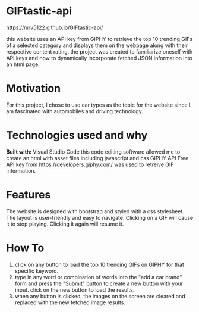 # GIFtastic-api
 https://mrv5122.github.io/GIFtastic-api/
 
this website uses an API key from GIPHY to retrieve the top 10 trending GIFs of a selected category and displays them on the webpage along with their respective content rating. the project was created to familiarize oneself with API keys and how to dynamically incorporate fetched JSON information into an html page.
 
 # Motivation
 For this project, I chose to use car types as the topic for the website since I am fascinated with automobiles and driving technology. 

# Technologies used and why
<b> Built with: </b>
Visual Studio Code
this code editing software allowed me to create an html with asset files including javascript and css
GIPHY API
Free API key from https://developers.giphy.com/ was used to retreive GIF information.

# Features
The website is designed with bootstrap and styled with a css stylesheet. The layout is user-friendly and easy to navigate.
Clicking on a GIF will cause it to stop playing. Clicking it again will resume it.


# How To
1. click on any button to load the top 10 trending GIFs on GIPHY for that specific keyword.
2. type in any word or combination of words into the "add a car brand" form and press the "Submit" button to create a new button with your input. click on the new button to load the results.
3. when any button is clicked, the images on the screen are cleared and replaced with the new fetched image results.
